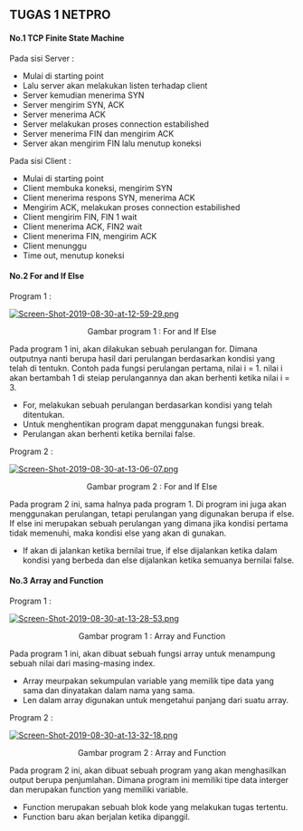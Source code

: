 ## TUGAS 1 NETPRO ##


#### No.1 TCP Finite State Machine ####

Pada sisi Server :

* Mulai di starting point
* Lalu server akan melakukan listen terhadap client
* Server kemudian menerima SYN
* Server mengirim SYN, ACK
* Server menerima ACK
* Server melakukan proses connection estabilished
* Server menerima FIN dan mengirim ACK
* Server akan mengirim FIN lalu menutup koneksi

Pada sisi Client :

* Mulai di starting point
* Client membuka koneksi, mengirim SYN
* Client menerima respons SYN, menerima ACK
* Mengirim ACK, melakukan proses connection estabilished
* Client mengirim FIN, FIN 1 wait
* Client menerima ACK, FIN2 wait
* Client menerima FIN, mengirim ACK
* Client menunggu
* Time out, menutup koneksi

#### No.2 For and If Else ####

Program 1 :

[![Screen-Shot-2019-08-30-at-12-59-29.png](https://i.postimg.cc/1zhzQdnS/Screen-Shot-2019-08-30-at-12-59-29.png)](https://postimg.cc/qNwrcjxD)
<p align="center">
  <a> Gambar program 1 : For and If Else</a>
</p>

Pada program 1 ini, akan dilakukan sebuah perulangan for. Dimana outputnya nanti berupa hasil dari perulangan berdasarkan kondisi yang telah di tentukn. Contoh pada fungsi perulangan pertama, nilai i = 1. nilai i akan bertambah 1 di steiap perulangannya dan akan berhenti ketika nilai i = 3.

* For, melakukan sebuah perulangan berdasarkan kondisi yang telah ditentukan.
* Untuk menghentikan program dapat menggunakan fungsi break.
* Perulangan akan berhenti ketika bernilai false.

Program 2 :

[![Screen-Shot-2019-08-30-at-13-06-07.png](https://i.postimg.cc/9Mr6xdVk/Screen-Shot-2019-08-30-at-13-06-07.png)](https://postimg.cc/BLf7b1j5)
<p align="center">
  <a> Gambar program 2 : For and If Else</a>
</p>

Pada program 2 ini, sama halnya pada program 1. Di program ini juga akan menggunakan perulangan, tetapi perulangan yang digunakan berupa if else. If else ini merupakan sebuah perulangan yang dimana jika kondisi pertama tidak memenuhi, maka kondisi else yang akan di gunakan.

* If akan di jalankan ketika bernilai true, if else dijalankan ketika dalam kondisi yang berbeda dan else dijalankan ketika semuanya bernilai false.

#### No.3 Array and Function ####

Program 1 :

[![Screen-Shot-2019-08-30-at-13-28-53.png](https://i.postimg.cc/50mP24nw/Screen-Shot-2019-08-30-at-13-28-53.png)](https://postimg.cc/wy75WpKv)
<p align="center">
  <a> Gambar program 1 : Array and Function</a>
</p>

Pada program 1 ini, akan dibuat sebuah fungsi array untuk menampung sebuah nilai dari masing-masing index.

* Array meurpakan sekumpulan variable yang memilik tipe data yang sama dan dinyatakan dalam nama yang sama.
* Len dalam array digunakan untuk mengetahui panjang dari suatu array.

Program 2 :

[![Screen-Shot-2019-08-30-at-13-32-18.png](https://i.postimg.cc/KYMKBbpw/Screen-Shot-2019-08-30-at-13-32-18.png)](https://postimg.cc/VSzLPx8W)

<p align="center">
  <a> Gambar program 2 : Array and Function</a>
</p>

Pada program 2 ini, akan dibuat sebuah program yang akan menghasilkan output berupa penjumlahan. Dimana program ini memiliki tipe data interger dan merupakan function yang memiliki variable.

* Function merupakan sebuah blok kode yang melakukan tugas tertentu.
* Function baru akan berjalan ketika dipanggil.











